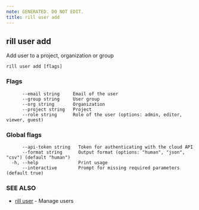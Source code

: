 ```yaml
---
note: GENERATED. DO NOT EDIT.
title: rill user add
---
```

## rill user add

Add user to a project, organization or group

```
rill user add [flags]
```

### Flags

```
      --email string     Email of the user
      --group string     User group
      --org string       Organization
      --project string   Project
      --role string      Role of the user (options: admin, editor, viewer, guest)
```

### Global flags

```
      --api-token string   Token for authenticating with the cloud API
      --format string      Output format (options: "human", "json", "csv") (default "human")
  -h, --help               Print usage
      --interactive        Prompt for missing required parameters (default true)
```

### SEE ALSO

* [rill user](user.md)	 - Manage users


